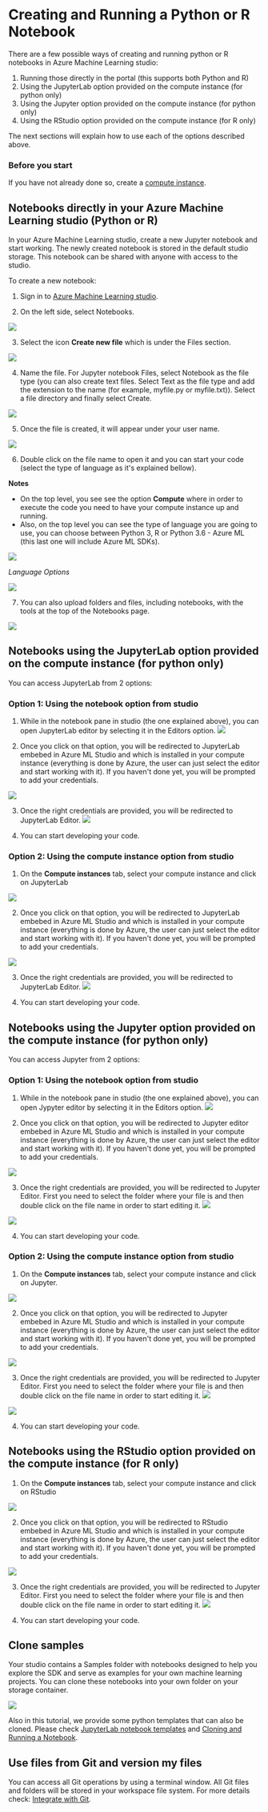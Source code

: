 # Creating and Running a Python or R Notebook

There are a few possible ways of creating and running python or R notebooks in Azure Machine Learning studio:

1. Running those directly in the portal (this supports both Python and R)
2. Using the JupyterLab option provided on the compute instance (for python only)
3. Using the Jupyter option provided on the compute instance (for python only)
4. Using the RStudio option provided on the compute instance (for R only)

The next sections will explain how to use each of the options described above.

### Before you start

If you have not already done so, create a [compute instance](../Documents/Create-Compute-Instance.md).

## Notebooks directly in your Azure Machine Learning studio (Python or R)
In your Azure Machine Learning studio, create a new Jupyter notebook and start working. The newly created notebook is stored in the default studio storage. This notebook can be shared with anyone with access to the studio.

To create a new notebook:

1. Sign in to [Azure Machine Learning studio](https://ml.azure.com/).

2. On the left side, select Notebooks.

![](../Images/create-new-notebook1.PNG)

3. Select the icon **Create new file** which is under the Files section.

![](../Images/create-new-notebook2.PNG)

4. Name the file. For Jupyter notebook Files, select Notebook as the file type (you can also create text files. Select Text as the file type and add the extension to the name (for example, myfile.py or myfile.txt)). Select a file directory and finally select Create.

![](../Images/create-new-notebook3.PNG)

5. Once the file is created, it will appear under your user name.

![](../Images/create-new-notebook4.PNG)

6. Double click on the file name to open it and you can start your code (select the type of language as it's explained bellow).

**Notes**
  * On the top level, you see see the option **Compute** where in order to execute the code you need to have your compute instance up and running.
  * Also, on the top level you can see the type of language you are going to use, you can choose between Python 3, R or Python 3.6 - Azure ML (this last one will include Azure ML SDKs).
  
 ![](../Images/create-new-notebook5.PNG)
 
_Language Options_

![](../Images/create-new-notebook6.PNG)


7. You can also upload folders and files, including notebooks, with the tools at the top of the Notebooks page. 

![](../Images/create-new-notebook7.PNG)


## Notebooks using the JupyterLab option provided on the compute instance (for python only)
You can access JupyterLab from 2 options:

### Option 1: Using the notebook option from studio

1. While in the notebook pane in studio (the one explained above), you can open JupyterLab editor by selecting it in the Editors option.
![](../Images/Jupyterlab1.PNG)

2. Once you click on that option, you will be redirected to JupyterLab embebed in Azure ML Studio and which is installed in your compute instance (everything is done by Azure, the user can just select the editor and start working with it). If you haven't done yet, you will be prompted to add your credentials.

![](../Images/azure-login-screen.PNG)

3. Once the right credentials are provided, you will be redirected to JupyterLab Editor.
![](../Images/Jupyterlab2.PNG)

4. You can start developing your code.

### Option 2: Using the compute instance option from studio

1. On the **Compute instances** tab, select your compute instance and click on JupyterLab 

![](../Images/Jupyterlab3.PNG)

2. Once you click on that option, you will be redirected to JupyterLab embebed in Azure ML Studio and which is installed in your compute instance (everything is done by Azure, the user can just select the editor and start working with it). If you haven't done yet, you will be prompted to add your credentials.

![](../Images/azure-login-screen.PNG)

3. Once the right credentials are provided, you will be redirected to JupyterLab Editor.
![](../Images/Jupyterlab2.PNG)

4. You can start developing your code.


## Notebooks using the Jupyter option provided on the compute instance (for python only)
You can access Jupyter from 2 options:

### Option 1: Using the notebook option from studio

1. While in the notebook pane in studio (the one explained above), you can open Jypyter editor by selecting it in the Editors option.
![](../Images/jupyter1.PNG)

2. Once you click on that option, you will be redirected to Jupyter editor embebed in Azure ML Studio and which is installed in your compute instance (everything is done by Azure, the user can just select the editor and start working with it). If you haven't done yet, you will be prompted to add your credentials.

![](../Images/azure-login-screen.PNG)

3. Once the right credentials are provided, you will be redirected to Jupyter Editor. First you need to select the folder where your file is and then double click on the file name in order to start editing it.
![](../Images/jupyter2.PNG)

![](../Images/jupyter4.PNG)

4. You can start developing your code.

### Option 2: Using the compute instance option from studio

1. On the **Compute instances** tab, select your compute instance and click on Jupyter. 

![](../Images/jupyter3.PNG)

2. Once you click on that option, you will be redirected to Jupyter embebed in Azure ML Studio and which is installed in your compute instance (everything is done by Azure, the user can just select the editor and start working with it). If you haven't done yet, you will be prompted to add your credentials.

![](../Images/azure-login-screen.PNG)

3. Once the right credentials are provided, you will be redirected to Jupyter Editor. First you need to select the folder where your file is and then double click on the file name in order to start editing it.
![](../Images/jupyter2.PNG)

![](../Images/jupyter4.PNG)

4. You can start developing your code.

## Notebooks using the RStudio option provided on the compute instance (for R only)
1. On the **Compute instances** tab, select your compute instance and click on RStudio 

![](../Images/RStudio1.PNG)

2. Once you click on that option, you will be redirected to RStudio embebed in Azure ML Studio and which is installed in your compute instance (everything is done by Azure, the user can just select the editor and start working with it). If you haven't done yet, you will be prompted to add your credentials.

![](../Images/azure-login-screen.PNG)

3. Once the right credentials are provided, you will be redirected to Jupyter Editor. First you need to select the folder where your file is and then double click on the file name in order to start editing it.
![](../Images/RStudio2.PNG)

4. You can start developing your code.

## Clone samples
Your studio contains a Samples folder with notebooks designed to help you explore the SDK and serve as examples for your own machine learning projects. You can clone these notebooks into your own folder on your storage container.

![](../Images/samplenotebooks.PNG)

Also in this tutorial, we provide some python templates that can also be cloned. Please check [JupyterLab notebook templates](https://github.com/felicity-borg/Getting-Started-On-Azure-ML/tree/main/labs) and [Cloning and Running a Notebook](../Documents/Clone-and-Run-a-Notebook.md).

## Use files from Git and version my files
You can access all Git operations by using a terminal window. All Git files and folders will be stored in your workspace file system. For more details check: [Integrate with Git](../Documents/Integrate-with-Git.md).
